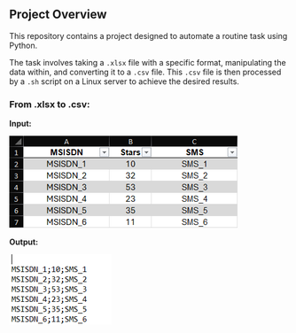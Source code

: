 ## Project Overview

This repository contains a project designed to automate a routine task using Python.

The task involves taking a `.xlsx` file with a specific format, manipulating the data within, and converting it to a `.csv` file. This `.csv` file is then processed by a `.sh` script on a Linux server to achieve the desired results.

### From .xlsx to .csv:

**Input:**

![From .xlsx](images/XLSX.PNG)

**Output:**

![To .csv](images/CSV.PNG)
